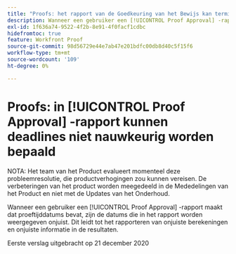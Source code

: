 ```yaml
---
title: "Proofs: het rapport van de Goedkeuring van het Bewijs kan termijnen niet nauwkeurig bepalen"
description: Wanneer een gebruiker een [!UICONTROL Proof Approval] -rapport maakt dat proeftijddatums bevat, zijn de datums die in het rapport worden weergegeven onjuist. Dit leidt tot het rapporteren van onjuiste berekeningen en onjuiste informatie in de resultaten.
exl-id: 1f636a74-9522-4f2b-8e91-4f0facf1cdbc
hidefromtoc: true
feature: Workfront Proof
source-git-commit: 98d56729e44e7ab47e201bdfc00db8d40c5f15f6
workflow-type: tm+mt
source-wordcount: '109'
ht-degree: 0%

---
```


# Proofs: in [!UICONTROL Proof Approval] -rapport kunnen deadlines niet nauwkeurig worden bepaald

<!--Converted to story-->

NOTA: Het team van het Product evalueert momenteel deze probleemresolutie, die productverhogingen zou kunnen vereisen. De verbeteringen van het product worden meegedeeld in de Mededelingen van het Product en niet met de Updates van het Onderhoud.

Wanneer een gebruiker een [!UICONTROL Proof Approval] -rapport maakt dat proeftijddatums bevat, zijn de datums die in het rapport worden weergegeven onjuist. Dit leidt tot het rapporteren van onjuiste berekeningen en onjuiste informatie in de resultaten.

Eerste verslag uitgebracht op 21 december 2020
